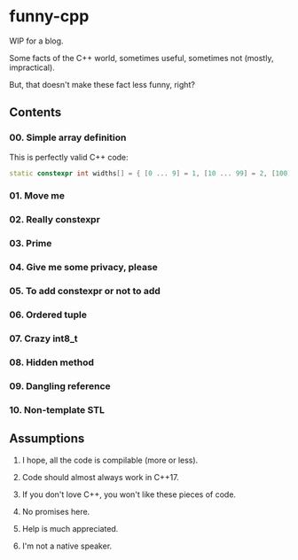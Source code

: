 # funny-cpp

WIP for a blog.

Some facts of the C++ world, sometimes useful, sometimes not (mostly, impractical).

But, that doesn't make these fact less funny, right?

## Contents

### 00. Simple array definition

This is perfectly valid C++ code:

  ```c++
  static constexpr int widths[] = { [0 ... 9] = 1, [10 ... 99] = 2, [100] = 3 };
  ```

### 01. Move me

### 02. Really constexpr

### 03. Prime

### 04. Give me some privacy, please

### 05. To add constexpr or not to add

### 06. Ordered tuple

### 07. Crazy int8_t

### 08. Hidden method

### 09. Dangling reference

### 10. Non-template STL

## Assumptions

1. I hope, all the code is compilable (more or less).

2. Code should almost always work in C++17.

3. If you don't love C++, you won't like these pieces of code.

4. No promises here.

5. Help is much appreciated.

6. I'm not a native speaker.
